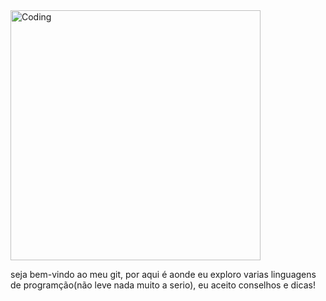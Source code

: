 <img align="center" alt="Coding" width="400" src="https://64.media.tumblr.com/02210e64d8911897fd51c6b3c851d3d5/1c2857192b1c8277-84/s400x600/936f1ecc149c85ecefa8f449018956e7382283d5.gifv">
<p style="">seja bem-vindo ao meu git, por aqui é aonde eu exploro varias linguagens de programção(não leve nada muito a serio), eu aceito conselhos e dicas!</p>
